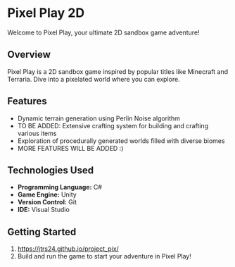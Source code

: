 # Pixel Play 2D

Welcome to Pixel Play, your ultimate 2D sandbox game adventure!

## Overview

Pixel Play is a 2D sandbox game inspired by popular titles like Minecraft and Terraria. Dive into a pixelated world where you can explore. 

## Features

- Dynamic terrain generation using Perlin Noise algorithm
- TO BE ADDED: Extensive crafting system for building and crafting various items
- Exploration of procedurally generated worlds filled with diverse biomes
- MORE FEATURES WILL BE ADDED :)

## Technologies Used

- **Programming Language:** C#
- **Game Engine:** Unity
- **Version Control:** Git
- **IDE:** Visual Studio

## Getting Started
1. https://jtrs24.github.io/project_pix/
2. Build and run the game to start your adventure in Pixel Play!
